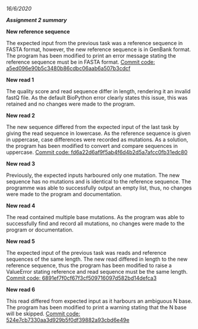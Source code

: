 _16/6/2020_


_**Assignment 2 summary**_



**New reference sequence** 


The expected input from the previous task was a reference sequence in FASTA format, however, the new reference sequence is in GenBank format. The program has been modified to print an error message stating the reference sequence must be in FASTA format. 
[Commit code: a5ed096e90b5c3480b86cdbc06aab6a507b3cdcf](https://github.com/kellismith17/assignment1/commit/a5ed096e90b5c3480b86cdbc06aab6a507b3cdcf)
 
 
**New read 1**


The quality score and read sequence differ in length, rendering it an invalid fastQ file. As the default BioPython error clearly states this issue, this was retained and no changes were made to the program. 


**New read 2**


The new sequence differed from the expected input of the last task by giving the read sequence in lowercase. As the reference sequence is given in uppercase, case differences were recorded as mutations. As a solution, the program has been modified to convert and compare sequences in uppercase.
[Commit code: fd6a22d6af9f5ab4f6d4b2d5a7afcc0fb31edc80](https://github.com/kellismith17/assignment1/commit/fd6a22d6af9f5ab4f6d4b2d5a7afcc0fb31edc80)


**New read 3**


Previously, the expected inputs harboured only one mutation. The new sequence has no mutations and is identical to the reference sequence. The programme was able to successfully output an empty list, thus, no changes were made to the program and documentation. 


**New read 4**


The read contained multiple base mutations. As the program was able to successfully find and record all mutations, no changes were made to the program or documentation. 


**New read 5**


The expected input of the previous task was reads and reference sequences of the same length. The new read differed in length to the new reference sequence, thus the program has been modified to raise a ValueError stating reference and read sequence must be the same length. 
[Commit code: 6891ef7f0cf67f3cf509716097d582bd14defca3](https://github.com/KelliSmith17/Assignment1/commit/6891ef7f0cf67f3cf509716097d582bd14defca3)

**New read 6**


This read differed from expected input as it harbours an ambiguous N base. The program has been modified to print a warning stating that the N base will be skipped. 
[Commit code: 524e7cb7330aa3d929b5f0df39882a93cbd6e49e](https://github.com/kellismith17/assignment1/commit/524e7cb7330aa3d929b5f0df39882a93cbd6e49e)
